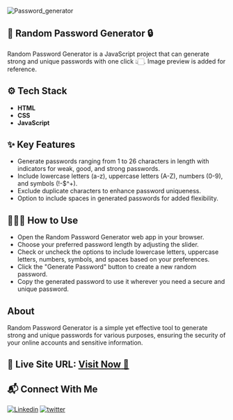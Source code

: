 ![Password_generator](https://github.com/mhdamaan79/Random-Password-Generator/assets/118375524/2398ff54-4de1-4a4a-ad68-beec9bd904f1)

## 🔑 Random Password Generator 🔒

Random Password Generator is a JavaScript project that can generate strong and unique passwords with one click 👆🏻. Image preview is added for reference.

## ⚙️ Tech Stack

- **HTML** 
- **CSS** 
- **JavaScript**

## ✨ Key Features

- Generate passwords ranging from 1 to 26 characters in length with indicators for weak, good, and strong passwords.
- Include lowercase letters (a-z), uppercase letters (A-Z), numbers (0-9), and symbols (!-$^+).
- Exclude duplicate characters to enhance password uniqueness.
- Option to include spaces in generated passwords for added flexibility.

## 🧑🏻‍💻 How to Use

- Open the Random Password Generator web app in your browser.
- Choose your preferred password length by adjusting the slider.
- Check or uncheck the options to include lowercase letters, uppercase letters, numbers, symbols, and spaces based on your preferences.
- Click the "Generate Password" button to create a new random password.
- Copy the generated password to use it wherever you need a secure and unique password.

## About

Random Password Generator is a simple yet effective tool to generate strong and unique passwords for various purposes, ensuring the security of your online accounts and sensitive information.

## 📌 Live Site URL: <a href="https://random-password-generator-79.netlify.app/">**Visit Now** 🚀</a>

## 📬 Connect With Me

[![Linkedin](https://img.shields.io/badge/LinkedIn-1877F2?style=for-the-badge&logo=linkedin&logoColor=white)](https://www.linkedin.com/in/mhdamaan79/)
[![twitter](	https://img.shields.io/badge/Twitter-1DA1F2?style=for-the-badge&logo=twitter&logoColor=white)](https://twitter.com/mhdamaan79)
